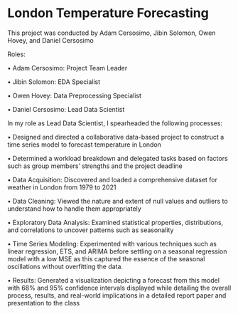 # London Temperature Forecasting

This project was conducted by Adam Cersosimo, Jibin Solomon, Owen Hovey, and Daniel Cersosimo

Roles:

  • Adam Cersosimo: Project Team Leader 
  
  • Jibin Solomon: EDA Specialist
  
  • Owen Hovey: Data Preprocessing Specialist
  
  • Daniel Cersosimo: Lead Data Scientist 

In my role as Lead Data Scientist, I spearheaded the following processes:

  • Designed and directed a collaborative data-based project to construct a time series model to forecast temperature in London
  
  • Determined a workload breakdown and delegated tasks based on factors such as group members’ strengths and the project deadline
  
  • Data Acquisition: Discovered and loaded a comprehensive dataset for weather in London from 1979 to 2021
  
  • Data Cleaning: Viewed the nature and extent of null values and outliers to understand how to handle them appropriately
  
  • Exploratory Data Analysis: Examined statistical properties, distributions, and correlations to uncover patterns such as seasonality
  
  • Time Series Modeling: Experimented with various techniques such as linear regression, ETS, and ARIMA before settling on a
  seasonal regression model with a low MSE as this captured the essence of the seasonal oscillations without overfitting the data.
  
  • Results: Generated a visualization depicting a forecast from this model with 68% and 95% confidence intervals displayed while
  detailing the overall process, results, and real-world implications in a detailed report paper and presentation to the class
